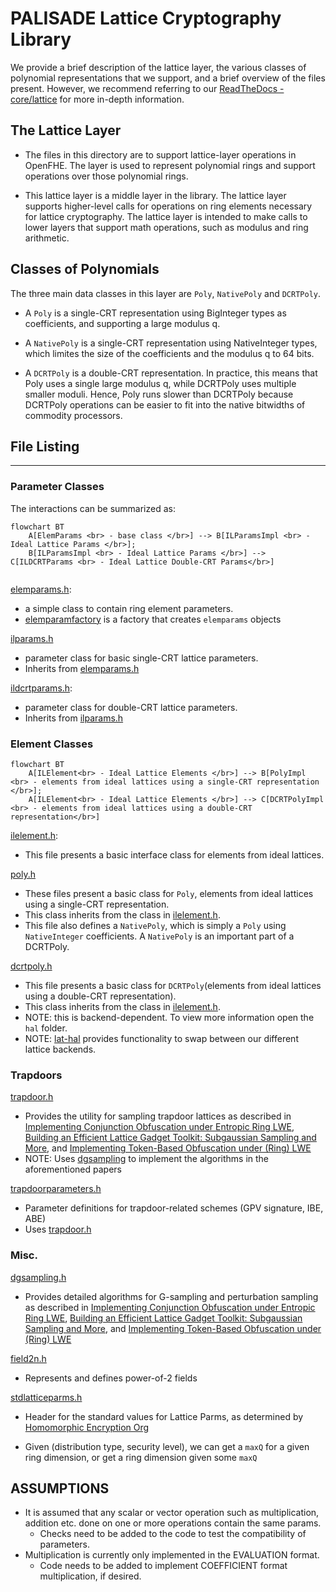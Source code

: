 # PALISADE Lattice Cryptography Library

We provide a brief description of the lattice layer, the various classes of polynomial representations that we support,
and a brief overview of the files present. However, we recommend referring to
our [ReadTheDocs - core/lattice](https://openfhe-development.readthedocs.io/en/latest/assets/sphinx_rsts/modules/core/core_lattice.html)
for more in-depth information.

## The Lattice Layer

- The files in this directory are to support lattice-layer operations in OpenFHE. The layer is used to represent
  polynomial rings and support operations over those polynomial rings.

- This lattice layer is a middle layer in the library. The lattice layer supports higher-level calls for operations on
  ring elements necessary for lattice cryptography. The lattice layer is intended to make calls to lower layers that
  support math operations, such as modulus and ring arithmetic.

## Classes of Polynomials

The three main data classes in this layer are `Poly`, `NativePoly` and `DCRTPoly`.

- A `Poly` is a single-CRT representation using BigInteger types as coefficients, and supporting a large modulus q.

- A `NativePoly` is a single-CRT representation using NativeInteger types, which limites the size of the coefficients and
  the modulus q to 64 bits.

- A `DCRTPoly` is a double-CRT representation. In practice, this means that Poly uses a single large modulus q, while
  DCRTPoly uses multiple smaller moduli. Hence, Poly runs slower than DCRTPoly because DCRTPoly operations can be easier
  to fit into the native bitwidths of commodity processors.

## File Listing
------------

### Parameter Classes

The interactions can be summarized as:

```mermaid
flowchart BT
    A[ElemParams <br> - base class </br>] --> B[ILParamsImpl <br> - Ideal Lattice Params </br>];
    B[ILParamsImpl <br> - Ideal Lattice Params </br>] --> C[ILDCRTParams <br> - Ideal Lattice Double-CRT Params</br>]
    
```

[elemparams.h](elemparams.h):

- a simple class to contain ring element parameters.
- [elemparamfactory](elemparamfactory.h) is a factory that creates `elemparams` objects

[ilparams.h](ilparams.h)

- parameter class for basic single-CRT lattice parameters.
- Inherits from [elemparams.h](elemparams.h)

[ildcrtparams.h](ildcrtparams.h):

- parameter class for double-CRT lattice parameters.
- Inherits from [ilparams.h](ilparams.h)

### Element Classes

```mermaid
flowchart BT
    A[ILElement<br> - Ideal Lattice Elements </br>] --> B[PolyImpl <br> - elements from ideal lattices using a single-CRT representation </br>];
    A[ILElement<br> - Ideal Lattice Elements </br>] --> C[DCRTPolyImpl <br> - elements from ideal lattices using a double-CRT representation</br>]
```

[ilelement.h](ilelement.h):

- This file presents a basic interface class for elements from ideal lattices.

[poly.h](poly.h)

- These files present a basic class for `Poly`, elements from ideal lattices using a single-CRT representation.
- This class inherits from the class in [ilelement.h](ilelement.h).
- This file also defines a `NativePoly`, which is simply a `Poly` using `NativeInteger` coefficients. A `NativePoly` is an
  important part of a DCRTPoly.

[dcrtpoly.h](hal/)

- This file presents a basic class for `DCRTPoly`(elements from ideal lattices using a double-CRT representation).
- This class inherits from the class in [ilelement.h](ilelement.h).
- NOTE: this is backend-dependent. To view more information open the `hal` folder.
- NOTE: [lat-hal](lat-hal.h) provides functionality to swap between our different lattice backends.

### Trapdoors

[trapdoor.h](trapdoor.h)

- Provides the utility for sampling trapdoor lattices as described
  in [Implementing Conjunction Obfuscation under Entropic Ring LWE](https://eprint.iacr.org/2017/844.pdf),
  [Building an Efficient Lattice Gadget Toolkit: Subgaussian Sampling and More](https://eprint.iacr.org/2018/946),
  and [Implementing Token-Based Obfuscation under (Ring) LWE](https://eprint.iacr.org/2018/1222.pdf)
- NOTE: Uses [dgsampling](dgsampling.h) to implement the algorithms in the aforementioned papers

[trapdoorparameters.h](trapdoorparameters.h)

- Parameter definitions for trapdoor-related schemes (GPV signature, IBE, ABE)
- Uses [trapdoor.h](trapdoor.h)

### Misc.

[dgsampling.h](dgsampling.h)

- Provides detailed algorithms for G-sampling and perturbation sampling as described
  in [Implementing Conjunction Obfuscation under Entropic Ring LWE](https://eprint.iacr.org/2017/844.pdf),
  [Building an Efficient Lattice Gadget Toolkit: Subgaussian Sampling and More](https://eprint.iacr.org/2018/946),
  and [Implementing Token-Based Obfuscation under (Ring) LWE](https://eprint.iacr.org/2018/1222.pdf)

[field2n.h](field2n.h)

- Represents and defines power-of-2 fields

[stdlatticeparms.h](stdlatticeparms.h)

- Header for the standard values for Lattice Parms, as determined
  by [Homomorphic Encryption Org](homomorphicencryption.org)

- Given (distribution type, security level), we can get a `maxQ` for a given ring dimension, or get a ring dimension given some `maxQ`

## ASSUMPTIONS

* It is assumed that any scalar or vector operation such as multiplication, addition etc. done on one or more operations
  contain the same params.
    - Checks need to be added to the code to test the compatibility of parameters.
* Multiplication is currently only implemented in the EVALUATION format.
    - Code needs to be added to implement COEFFICIENT format multiplication, if desired.
